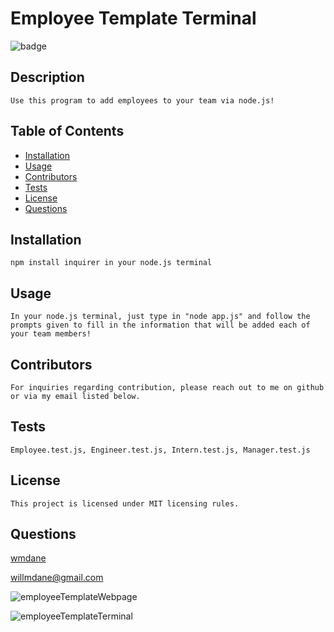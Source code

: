 # Employee Template Terminal

![badge](https://img.shields.io/badge/License-MIT-blue)

## Description

    Use this program to add employees to your team via node.js!

## Table of Contents

- [Installation](#Installation)
- [Usage](#Usage)
- [Contributors](#Contributors)
- [Tests](#Tests)
- [License](#License)
- [Questions](#Questions)

## Installation

    npm install inquirer in your node.js terminal

## Usage

    In your node.js terminal, just type in "node app.js" and follow the prompts given to fill in the information that will be added each of your team members!

## Contributors

    For inquiries regarding contribution, please reach out to me on github or via my email listed below.

## Tests

    Employee.test.js, Engineer.test.js, Intern.test.js, Manager.test.js

## License

    This project is licensed under MIT licensing rules.

## Questions

[wmdane](github.com/wmdane)

willmdane@gmail.com

![employeeTemplateWebpage](https://user-images.githubusercontent.com/69867610/100952430-8e512a00-34de-11eb-8c04-4d031422af3b.png)

![employeeTemplateTerminal](https://user-images.githubusercontent.com/69867610/100952723-091a4500-34df-11eb-9fb5-166a58239881.png)
